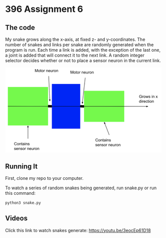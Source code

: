 # 396 Assignment 6

## The code

My snake grows along the x-axis, at fixed z- and y-coordinates. The number of snakes and links per snake are randomly generated when the program is run. Each time a link is added, with the exception of the last one, a joint is added that will connect it to the next link. A random integer selector decides whether or not to place a sensor neuron in the current link.

![alt text](https://github.com/juliagangi/mybots/blob/randomSnake/diagram.png?raw=true)

## Running It

First, clone my repo to your computer.

To watch a series of random snakes being generated, run snake.py or run this command:

```bash
python3 snake.py
```

## Videos

Click this link to watch snakes generate: <https://youtu.be/3eocEp61D18>

